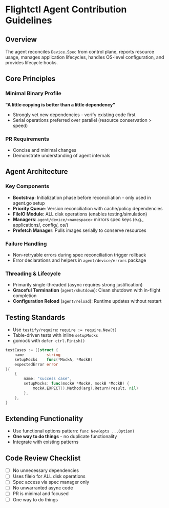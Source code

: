 # Flightctl Agent Contribution Guidelines

## Overview
The agent reconciles `Device.Spec` from control plane, reports resource usage, manages application lifecycles, handles OS-level configuration, and provides lifecycle hooks.

## Core Principles

### Minimal Binary Profile
**"A little copying is better than a little dependency"**
- Strongly vet new dependencies - verify existing code first
- Serial operations preferred over parallel (resource conservation > speed)

### PR Requirements
- Concise and minimal changes
- Demonstrate understanding of agent internals

## Agent Architecture

### Key Components
- **Bootstrap**: Initialization phase before reconciliation - only used in agent.go setup
- **Priority Queue**: Version reconciliation with cache/policy dependencies
- **FileIO Module**: ALL disk operations (enables testing/simulation)
- **Managers**: `agent/device/<namespace>` mirrors spec keys (e.g., applications/, config/, os/)
- **Prefetch Manager**: Pulls images serially to conserve resources

### Failure Handling
- Non-retryable errors during spec reconciliation trigger rollback
- Error declarations and helpers in `agent/device/errors` package

### Threading & Lifecycle
- Primarily single-threaded (async requires strong justification)
- **Graceful Termination** (`agent/shutdown`): Clean shutdown with in-flight completion
- **Configuration Reload** (`agent/reload`): Runtime updates without restart

## Testing Standards
- Use `testify/require`: `require := require.New(t)`
- Table-driven tests with inline `setupMocks`
- gomock with `defer ctrl.Finish()`

```go
testCases := []struct {
    name          string
    setupMocks    func(*MockA, *MockB)
    expectedError error
}{
    {
        name: "success case",
        setupMocks: func(mockA *MockA, mockB *MockB) {
            mockA.EXPECT().Method(arg).Return(result, nil)
        },
    },
}
```

## Extending Functionality
- Use functional options pattern: `func New(opts ...Option)`
- **One way to do things** - no duplicate functionality
- Integrate with existing patterns

## Code Review Checklist
- [ ] No unnecessary dependencies
- [ ] Uses fileio for ALL disk operations
- [ ] Spec access via spec manager only
- [ ] No unwarranted async code
- [ ] PR is minimal and focused
- [ ] One way to do things